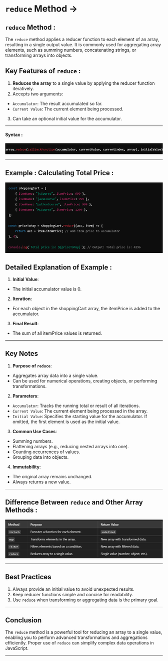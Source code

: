 # `reduce` Method ->

## `reduce` Method :
The `reduce` method applies a reducer function to each element of an array, resulting in a single output value. It is commonly used for aggregating array elements, such as summing numbers, concatenating strings, or transforming arrays into objects.

## Key Features of `reduce` :
1. **Reduces the array** to a single value by applying the reducer function iteratively.
2. Accepts two arguments:
- `Accumulator`: The result accumulated so far.
- `Current Value`: The current element being processed.
3. Can take an optional initial value for the accumulator.

__________________________________________________________________________________________________________________________________

#### Syntax :
![alt text](../Images/image-194.png)

__________________________________________________________________________________________________________________________________

## Example : Calculating Total Price :
![alt text](../Images/image-195.png)

## Detailed Explanation of Example :
1. **Initial Value**:
- The initial accumulator value is 0.

2. **Iteration**:
- For each object in the shoppingCart array, the itemPrice is added to the accumulator.

3. **Final Result**:
- The sum of all itemPrice values is returned.

__________________________________________________________________________________________________________________________________

## Key Notes

1. **Purpose of `reduce`**:
- Aggregates array data into a single value.
- Can be used for numerical operations, creating objects, or performing transformations.

2. **Parameters**:
- `Accumulator`: Tracks the running total or result of all iterations.
- `Current Value`: The current element being processed in the array.
- `Initial Value`: Specifies the starting value for the accumulator. If omitted, the first element is used as the initial value.

3. **Common Use Cases**:
- Summing numbers.
- Flattening arrays (e.g., reducing nested arrays into one).
- Counting occurrences of values.
- Grouping data into objects.

4. **Immutability**:
- The original array remains unchanged.
- Always returns a new value.

__________________________________________________________________________________________________________________________________

## Difference Between `reduce` and Other Array Methods :
![alt text](../Images/image-196.png)

_________________________________________________________________________________________________________________________________

## Best Practices
1. Always provide an initial value to avoid unexpected results.
2. Keep reducer functions simple and concise for readability.
3. Use `reduce` when transforming or aggregating data is the primary goal.

_________________________________________________________________________________________________________________________________

## Conclusion
The `reduce` method is a powerful tool for reducing an array to a single value, enabling you to perform advanced transformations and aggregations efficiently. Proper use of `reduce` can simplify complex data operations in JavaScript.

_________________________________________________________________________________________________________________________________